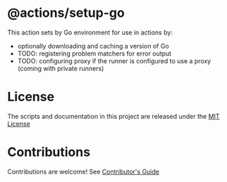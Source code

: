 # @actions/setup-go

This action sets by Go environment for use in actions by:

- optionally downloading and caching a version of Go
- TODO: registering problem matchers for error output 
- TODO: configuring proxy if the runner is configured to use a proxy (coming with private runners)

# License

The scripts and documentation in this project are released under the [MIT License](LICENSE)

# Contributions

Contributions are welcome!  See [Contributor's Guide](docs/contributors.md)
